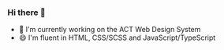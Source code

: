 ### Hi there 👋

- 🔭 I'm currently working on the ACT Web Design System
- 😄 I'm fluent in HTML, CSS/SCSS and JavaScript/TypeScript
